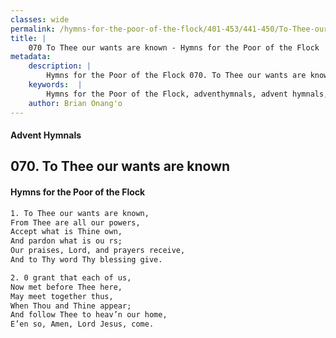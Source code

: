 ```yaml
---
classes: wide
permalink: /hymns-for-the-poor-of-the-flock/401-453/441-450/To-Thee-our-wants-are-known/
title: |
    070 To Thee our wants are known - Hymns for the Poor of the Flock
metadata:
    description: |
        Hymns for the Poor of the Flock 070. To Thee our wants are known. To Thee our wants are known, From Thee are all our powers,  Accept what is Thine own, And pardon what is ou rs; Our praises, Lord, and prayers receive,  And to Thy word Thy blessing give. 
    keywords:  |
        Hymns for the Poor of the Flock, adventhymnals, advent hymnals, To Thee our wants are known, To Thee our wants are known,, 
    author: Brian Onang'o
---
```


#### Advent Hymnals
## 070. To Thee our wants are known
####  Hymns for the Poor of the Flock

```txt
1. To Thee our wants are known,
From Thee are all our powers, 
Accept what is Thine own,
And pardon what is ou rs;
Our praises, Lord, and prayers receive, 
And to Thy word Thy blessing give.

2. 0 grant that each of us,
Now met before Thee here,
May meet together thus,
When Thou and Thine appear;
And follow Thee to heav’n our home, 
E’en so, Amen, Lord Jesus, come.
```